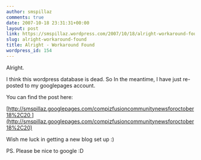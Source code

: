 ```yaml
---
author: smspillaz
comments: true
date: 2007-10-18 23:31:31+00:00
layout: post
link: https://smspillaz.wordpress.com/2007/10/18/alright-workaround-found/
slug: alright-workaround-found
title: Alright - Workaround Found
wordpress_id: 154
---
```


Alright.

I think this wordpress database is dead. So In the meantime, I have just re-posted to my googlepages account.

You can find the post here:

[http://smspillaz.googlepages.com/compizfusioncommunitynewsforoctober18%2C20 ](http://smspillaz.googlepages.com/compizfusioncommunitynewsforoctober18%2C20)

Wish me luck in getting a new blog set up :)

PS. Please be nice to google :D
